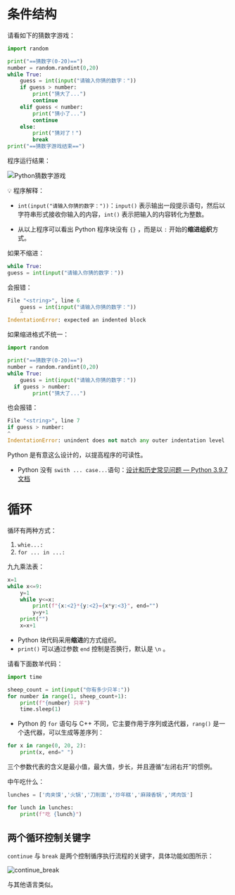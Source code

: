# 条件结构

请看如下的猜数字游戏：

```python
import random

print("==猜数字(0-20)==")
number = random.randint(0,20)
while True:
    guess = int(input("请输入你猜的数字："))
    if guess > number:
        print("猜大了...")
        continue
    elif guess < number:
        print("猜小了...")
        continue
    else:
        print("猜对了！")
        break
print("==猜数字游戏结束==")
```

程序运行结果：

![Python猜数字游戏](https://sophia-1303119720.cos.ap-nanjing.myqcloud.com/Python%E7%8C%9C%E6%95%B0%E5%AD%97%E6%B8%B8%E6%88%8F.png)

:bulb: 程序解释：


- `int(input("请输入你猜的数字："))`：`input()` 表示输出一段提示语句，然后以字符串形式接收你输入的内容，`int()` 表示把输入的内容转化为整数。

- 从以上程序可以看出 Python 程序块没有 `{}`  ，而是以  `:`  开始的**缩进组织**方式。

如果不缩进：

```python
while True:
guess = int(input("请输入你猜的数字："))
```
会报错：
```python
File "<string>", line 6
    guess = int(input("请输入你猜的数字："))
    ^
IndentationError: expected an indented block
```

如果缩进格式不统一：

```python
import random

print("==猜数字(0-20)==")
number = random.randint(0,20)
while True:
    guess = int(input("请输入你猜的数字："))
  if guess > number:
        print("猜大了...")
```

也会报错：

```python
File "<string>", line 7
if guess > number:
^
IndentationError: unindent does not match any outer indentation level
```
Python 是有意这么设计的，以提高程序的可读性。
- Python 没有 `swith ... case...`语句：[设计和历史常见问题 — Python 3.9.7 文档](https://docs.python.org/zh-cn/3/faq/design.html#why-isn-t-there-a-switch-or-case-statement-in-python)



# 循环

循环有两种方式：

1. `whie...:`
2. `for ... in ...:`

九九乘法表：

```python
x=1
while x<=9:
    y=1
    while y<=x:
        print(f"{x:<2}*{y:<2}={x*y:<3}", end="")
        y=y+1
    print("")
    x=x+1
```

- Python 块代码采用**缩进**的方式组织。
- `print()` 可以通过参数 `end`  控制是否换行，默认是 `\n` 。

请看下面数羊代码：

```python
import time

sheep_count = int(input("你有多少只羊:"))
for number in range(1, sheep_count+1):
    print(f"{number} 只羊")
    time.sleep(1)
```

- Python 的 `for` 语句与 C++ 不同，它主要作用于序列或迭代器，`rang()` 是一个迭代器，可以生成等差序列：

```python
for x in range(0, 20, 2):
    print(x, end=" ")
```

三个参数代表的含义是最小值，最大值，步长，并且遵循“左闭右开”的惯例。

中午吃什么：

```python
lunches = ['肉夹馍','火锅','刀削面','炒年糕','麻辣香锅','烤肉饭']

for lunch in lunches:
    print(f"吃 {lunch}")
```



## 两个循环控制关键字

`continue` 与 `break` 是两个控制循序执行流程的关键字，具体功能如图所示：

![continue_break](https://sophia-1303119720.cos.ap-nanjing.myqcloud.com/continue_break.png)

与其他语言类似。

